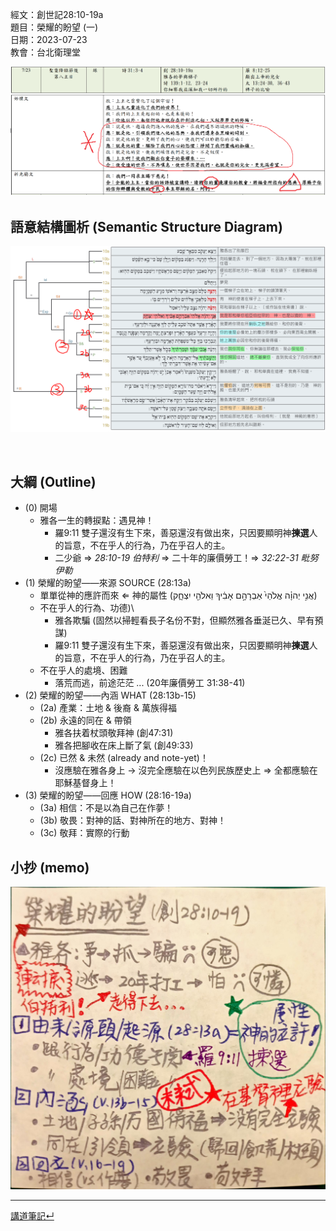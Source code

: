 
經文：創世記28:10-19a  
題目：榮耀的盼望 (一)   
日期：2023-07-23   
教會：台北衛理堂   

![images/2023-07-23-lectionary.png](images/2023-07-23-lectionary.png)

## 語意結構圖析 (Semantic Structure Diagram)

![images/2023-07-23-Gen.28.10-19.png](images/2023-07-23-Gen.28.10-19.png)

️
## 大綱 (Outline)

- (0) 開場
	- 雅各一生的轉捩點：遇見神！
		- 羅9:11 雙子還沒有生下來，善惡還沒有做出來，只因要顯明神**揀選**人的旨意，不在乎人的行為，乃在乎召人的主。
		- 二少爺 ⇒ *28:10-19 伯特利* ⇒ 二十年的廉價勞工！⇒ *32:22-31 毗努伊勒*
- (1) 榮耀的盼望——來源 SOURCE (28:13a)
	- 單單從神的應許而來 ⇐ 神的屬性 (‎אֲנִ֣י יְהוָ֗ה אֱלֹהֵי֙ אַבְרָהָ֣ם אָבִ֔יךָ וֵאלֹהֵ֖י יִצְחָ֑ק)
	- 不在乎人的行為、功德)\
		- 雅各欺騙 (固然以掃輕看長子名份不對，但顯然雅各垂涎已久、早有預謀)
		- 羅9:11 雙子還沒有生下來，善惡還沒有做出來，只因要顯明神**揀選**人的旨意，不在乎人的行為，乃在乎召人的主。
	- 不在乎人的處境、困難
		- 落荒而逃，前途茫茫 ... (20年廉價勞工 31:38-41)
- (2) 榮耀的盼望——內涵 WHAT (28:13b-15)
	- (2a) 產業：土地 & 後裔 & 萬族得福
	- (2b) 永遠的同在 & 帶領
		- 雅各扶着杖頭敬拜神 (創47:31)
		- 雅各把腳收在床上斷了氣 (創49:33)
	- (2c) 已然 & 未然 (already and note-yet)！
		- 沒應驗在雅各身上 → 沒完全應驗在以色列民族歷史上 ⇒ 全都應驗在耶穌基督身上！
- (3) 榮耀的盼望——回應 HOW (28:16-19a)
	- (3a) 相信：不是以為自己在作夢！
	- (3b) 敬畏：對神的話、對神所在的地方、對神！
	- (3c) 敬拜：實際的行動

## 小抄 (memo)


![images/2023-07-23-Gen.28.10-19-memo.jpg](images/2023-07-23-Gen.28.10-19-memo.jpg)

---


[講道筆記↵](README.md)


